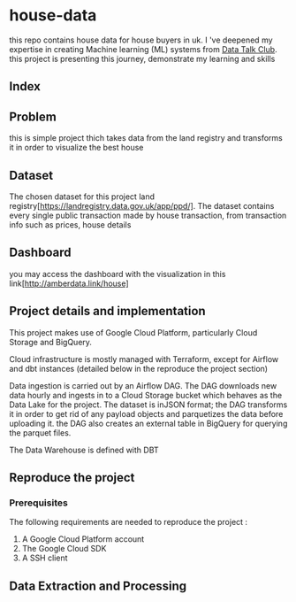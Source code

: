 # house-data

this repo contains house data for house buyers in uk.  I 've deepened my expertise in creating Machine learning (ML) systems from [Data Talk Club](https://datatalks.club/). this project is presenting this journey, demonstrate my learning and skills

## Index

## Problem
this is simple project thich takes data from the land registry and transforms it in order to visualize the best house

## Dataset
The chosen dataset for this project land registry[https://landregistry.data.gov.uk/app/ppd/]. The dataset contains every single public transaction made by house transaction, from transaction info such as prices, house details

## Dashboard

you may access the dashboard with the visualization in this link[http://amberdata.link/house]


## Project details and implementation

This project makes use of Google Cloud Platform, particularly Cloud Storage and BigQuery.

Cloud infrastructure is mostly managed with Terraform, except for Airflow and dbt instances (detailed below in the reproduce the project section)

Data ingestion is carried out by an Airflow DAG. The DAG downloads new data hourly and ingests in to a Cloud Storage bucket which behaves as the Data Lake for the project. The dataset is inJSON format;  the DAG transforms it in order to get rid of any payload objects and parquetizes the data before uploading it. the DAG also creates an external table in BigQuery for querying the parquet files.

The Data Warehouse is defined with DBT

## Reproduce the project
### Prerequisites
The following requirements are needed to reproduce the project :
1. A Google Cloud Platform account
2. The Google Cloud SDK
3. A SSH client


## Data Extraction and Processing
